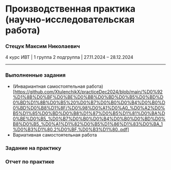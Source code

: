 # Производственная практика (научно-исследовательская работа) 

### Стецук Максим Николаевич

4 курс ИВТ | 1 группа 2 подгруппа | 27.11.2024 – 28.12.2024

---

### Выполненные задания
- (Инвариантная самостоятельная работа)[https://github.com/XtulenchikX/practiceDec2024/blob/main/%D0%92%D1%8B%D0%BF%D0%BE%D0%BB%D0%BD%D0%B5%D0%BD%D0%BD%D1%8B%D0%B5%20%D0%B7%D0%B0%D0%B4%D0%B0%D0%BD%D0%B8%D1%8F/%D0%98%D0%A1%D0%A0_%D0%A2%D0%B5%D1%85%D0%BD%D0%B8%D1%87%D0%B5%D1%81%D0%BA%D0%BE%D0%B5_%D0%B7%D0%B0%D0%B4%D0%B0%D0%BD%D0%B8%D0%B5_%D0%A1%D1%82%D0%B5%D1%86%D1%83%D0%BA_1%D0%B3%D1%80.2%D0%BF.%D0%B3%D1%80..pdf]
- Вариативная самостоятельная работа

### Задание на практику

### Отчет по практике
